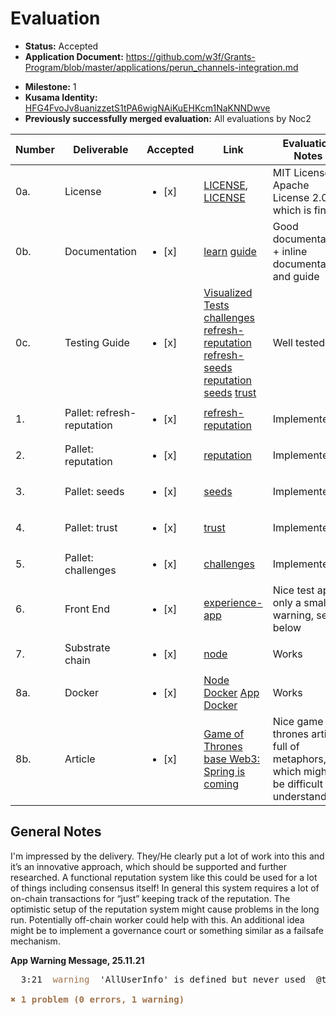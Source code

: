 # Evaluation

- **Status:** Accepted
- **Application Document:** https://github.com/w3f/Grants-Program/blob/master/applications/perun_channels-integration.md
* **Milestone:** 1
* **Kusama Identity:** [HFG4FvoJv8uanizzetS1tPA6wigNAiKuEHKcm1NaKNNDwve](https://polkascan.io/pre/kusama/account/HFG4FvoJv8uanizzetS1tPA6wigNAiKuEHKcm1NaKNNDwve)
* **Previously successfully merged evaluation:** All evaluations by Noc2

| Number | Deliverable | Accepted | Link | Evaluation Notes |
| ------ | ----------- | -------- | ---- |----------------- |
| 0a.    | License                    | <ul><li>[x] </li></ul> | [LICENSE](https://github.com/ZeroDAO/ZeroDAO-node/blob/main/LICENSE), [LICENSE](https://github.com/ZeroDAO/experience-app/blob/master/LICENSE) | MIT License + Apache License 2.0, which is fine |
| 0b.    | Documentation              | <ul><li>[x] </li></ul> | [learn](https://docs.zerodao.net/learn/) [guide](https://docs.zerodao.net/guide/) | Good documentation + inline documentation and guide | 
| 0c.    | Testing Guide              | <ul><li>[x] </li></ul> | [Visualized Tests](https://github.com/ZeroDAO/experience-app#visualized-tests) [challenges](https://github.com/ZeroDAO/ZeroDAO-node/blob/w3f/pallets/challenges/src/tests.rs) [refresh-reputation](https://github.com/ZeroDAO/ZeroDAO-node/blob/w3f/pallets/refresh-reputation/src/tests.rs) [refresh-seeds](https://github.com/ZeroDAO/ZeroDAO-node/blob/w3f/pallets/refresh-seeds/src/tests.rs) [reputation](https://github.com/ZeroDAO/ZeroDAO-node/blob/w3f/pallets/reputation/src/tests.rs) [seeds](https://github.com/ZeroDAO/ZeroDAO-node/blob/w3f/pallets/seeds/src/lib.rs) [trust](https://github.com/ZeroDAO/ZeroDAO-node/blob/w3f/pallets/trust/src/tests.rs) | Well tested |
| 1.     | Pallet: refresh-reputation | <ul><li>[x] </li></ul> | [refresh-reputation](https://github.com/ZeroDAO/ZeroDAO-node/tree/w3f/pallets/refresh-reputation) | Implemented |
| 2.     | Pallet: reputation         | <ul><li>[x] </li></ul> | [reputation](https://github.com/ZeroDAO/ZeroDAO-node/tree/w3f/pallets/reputation) | Implemented |
| 3.     | Pallet: seeds              | <ul><li>[x] </li></ul> | [seeds](https://github.com/ZeroDAO/ZeroDAO-node/tree/w3f/pallets/seeds) | Implemented |
| 4.     | Pallet: trust              | <ul><li>[x] </li></ul> | [trust](https://github.com/ZeroDAO/ZeroDAO-node/tree/w3f/pallets/trust) | Implemented |
| 5.     | Pallet: challenges         | <ul><li>[x] </li></ul> | [challenges](https://github.com/ZeroDAO/ZeroDAO-node/tree/w3f/pallets/challenges) | Implemented |
| 6.     | Front End                  | <ul><li>[x] </li></ul> | [experience-app](https://github.com/ZeroDAO/experience-app) | Nice test app, only a small warning, see below  |
| 7.     | Substrate chain            | <ul><li>[x] </li></ul> | [node](https://github.com/ZeroDAO/ZeroDAO-node/tree/main/node) | Works |
| 8a.    | Docker                     | <ul><li>[x] </li></ul> | [Node Docker](https://github.com/ZeroDAO/ZeroDAO-node#docker) [App Docker](https://github.com/ZeroDAO/experience-app#docker) | Works |
| 8b.    | Article                    | <ul><li>[x] </li></ul> | [Game of Thrones base Web3: Spring is coming](https://zerodao.medium.com/game-of-thrones-base-web3-spring-is-coming-9346f5318dd1) | Nice game of thrones article full of metaphors, which might be difficult to understand |

## General Notes

I'm impressed by the delivery. They/He clearly put a lot of work into this and it’s an innovative approach, which should be supported and further researched. A functional reputation system like this could be used for a lot of things including consensus itself! In general this system requires a lot of on-chain transactions for “just” keeping track of the reputation. The optimistic setup of the reputation system might cause problems in the long run. Potentially off-chain worker could help with this. An additional idea might be to implement a governance court or something similar as a failsafe mechanism.  

**App Warning Message, 25.11.21**

<pre>  3:21  <font color="#A2734C">warning</font>  &apos;AllUserInfo&apos; is defined but never used  @typescript-eslint/no-unused-vars

<font color="#A2734C"><b>✖ 1 problem (0 errors, 1 warning)</b></font>
</pre>